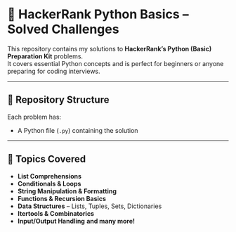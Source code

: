 # 🐍 HackerRank Python Basics – Solved Challenges

This repository contains my solutions to **HackerRank’s Python (Basic) Preparation Kit** problems.  
It covers essential Python concepts and is perfect for beginners or anyone preparing for coding interviews.

---

## 📂 Repository Structure
Each problem has:
- A Python file (`.py`) containing the solution
---

## 🚀 Topics Covered
- **List Comprehensions**  
- **Conditionals & Loops**  
- **String Manipulation & Formatting**  
- **Functions & Recursion Basics**  
- **Data Structures** – Lists, Tuples, Sets, Dictionaries  
- **Itertools & Combinatorics**  
- **Input/Output Handling** **and many more!**

